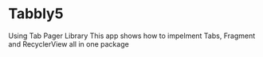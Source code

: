 # Tabbly5
Using Tab Pager Library
This app shows how to impelment Tabs, Fragment and RecyclerView all in one package
